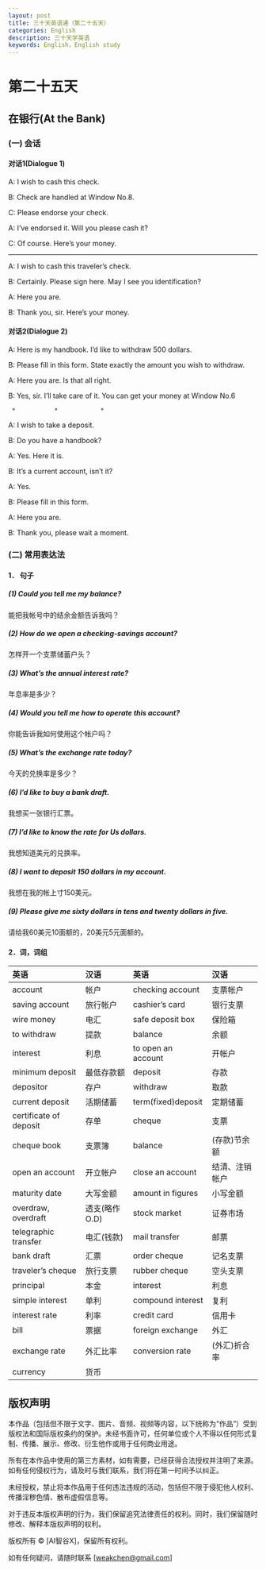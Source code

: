 ```yaml
---
layout: post
title: 三十天英语通（第二十五天）
categories: English
description: 三十天学英语
keywords: English，English study
---
```


# 第二十五天

## 在银行(At the Bank)

### (一)	会话

#### 对话1(Dialogue 1)

A: I wish to cash this check.

B: Check are handled at Window No.8.

C: Please endorse your check.

A: I’ve endorsed it. Will you please cash it?

C: Of course. Here’s your money.

   *          *          *

A: I wish to cash this traveler’s check.

B: Certainly. Please sign here. May I see you identification?

A: Here you are.

B: Thank you, sir. Here’s your money.

#### 对话2(Dialogue 2)

A: Here is my handbook. I’d like to withdraw 500 dollars.

B: Please fill in this form. State exactly the amount you wish to withdraw.

A: Here you are. Is that all right.

B: Yes, sir. I’ll take care of it. You can get your money at Window No.6

     *           *            *

A: I wish to take a deposit.

B: Do you have a handbook?

A: Yes. Here it is.

B: It’s a current account, isn’t it?

A: Yes.

B: Please fill in this form.

A: Here you are.

B: Thank you, please wait a moment.

### (二)	常用表达法

#### 1．	句子

##### (1) Could you tell me my balance?

能把我帐号中的结余金额告诉我吗？

##### (2) How do we open a checking-savings account?

怎样开一个支票储蓄户头？

##### (3) What’s the annual interest rate?

年息率是多少？

##### (4) Would you tell me how to operate this account?

你能告诉我如何使用这个帐户吗？

##### (5) What’s the exchange rate today?

今天的兑换率是多少？

##### (6) I’d like to buy a bank draft.

我想买一张银行汇票。

##### (7) I’d like to know the rate for Us dollars.

我想知道美元的兑换率。

##### (8) I want to deposit 150 dollars in my account.

我想在我的帐上寸150美元。

##### (9) Please give me sixty dollars in tens and twenty dollars in five.

请给我60美元10面额的，20美元5元面额的。


#### 2．词，词组

| 英语 |	汉语 | 英语	| 汉语 |
|:-------|:-------|:------|:-------|
| account | 帐户 | checking account | 支票帐户 |
| saving account | 旅行帐户 | cashier’s card	| 银行支票 |
| wire money | 电汇 | safe deposit box | 保险箱 |
| to withdraw	| 提款 | balance | 余额 |
| interest | 利息 | to open an account | 开帐户 |
| minimum deposit	| 最低存款额 |	deposit |	存款 |
| depositor	| 存户 | withdraw |	取款 |
| current deposit	| 活期储蓄 |	term(fixed)deposit | 定期储蓄 |
| certificate of deposit | 存单 | cheque | 支票 |
| cheque book	| 支票簿 |	balance	| (存款)节余额 |
| open an account	| 开立帐户 |	close an account | 结清、注销帐户 |
| maturity date |	大写金额 |	amount in figures |	小写金额 |
| overdraw, overdraft |	透支(略作O.D) |	stock market |	证券市场 |
| telegraphic transfer |	电汇(钱款) |	mail transfer |	邮票 |
| bank draft | 汇票 | order cheque | 记名支票 |
| traveler’s cheque	| 旅行支票 |	rubber cheque	| 空头支票 |
| principal	| 本金 | interest | 利息 |
| simple interest	| 单利 | compound interest | 复利 |
| interest rate	| 利率 | credit card | 信用卡 |
| bill | 票据 | foreign exchange | 外汇 |
| exchange rate	| 外汇比率 |	conversion rate	| (外汇)折合率 |
| currency | 货币 |          |          |		




## 版权声明

本作品（包括但不限于文字、图片、音频、视频等内容，以下统称为“作品”）受到版权法和国际版权条约的保护。未经书面许可，任何单位或个人不得以任何形式复制、传播、展示、修改、衍生他作或用于任何商业用途。

所有在本作品中使用的第三方素材，如有需要，已经获得合法授权并注明了来源。如有任何侵权行为，请及时与我们联系，我们将在第一时间予以纠正。

未经授权，禁止将本作品用于任何违法违规的活动，包括但不限于侵犯他人权利、传播淫秽色情、散布虚假信息等。

对于违反本版权声明的行为，我们保留追究法律责任的权利。同时，我们保留随时修改、解释本版权声明的权利。

版权所有 © [AI智谷X]，保留所有权利。

如有任何疑问，请随时联系 [weakchen@gmail.com]






